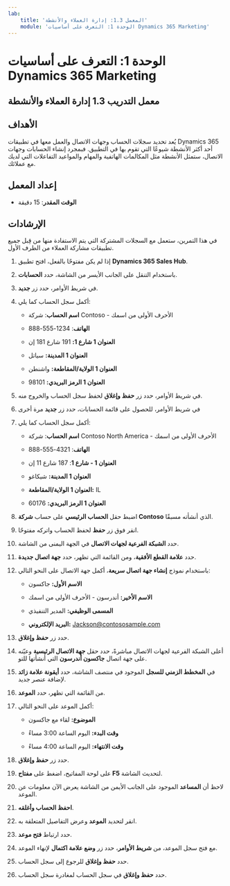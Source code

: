 ```yaml
---
lab:
    title: 'المعمل 1.3: إدارة العملاء والأنشطة'
    module: 'الوحدة 1: التعرف على أساسيات Dynamics 365 Marketing'
---
```


الوحدة 1: التعرف على أساسيات Dynamics 365 Marketing
========================

## معمل التدريب 1.3 إدارة العملاء والأنشطة

## الأهداف

يُعد تحديد سجلات الحساب وجهات الاتصال والعمل معها في تطبيقات Dynamics 365 أحد أكثر الأنشطة شيوعًا التي تقوم بها في التطبيق. فبمجرد إنشاء الحسابات وجهات الاتصال، ستمثل الأنشطة مثل المكالمات الهاتفية والمهام والمواعيد التفاعلات التي لديك مع عملائك.

## إعداد المعمل

  - **الوقت المقدر**: 15 دقيقة

## الإرشادات

في هذا التمرين، ستعمل مع السجلات المشتركة التي يتم الاستفادة منها من قِبل جميع تطبيقات مشاركة العملاء من الطرف الأول. 

1. إذا لم يكن مفتوحًا بالفعل، افتح تطبيق **Dynamics 365 Sales Hub**. 

2. باستخدام التنقل على الجانب الأيسر من الشاشة، حدد **الحسابات**. 

3. في شريط الأوامر، حدد زر **جديد**.

4. أكمل سجل الحساب كما يلي:

	- **اسم الحساب**: شركة Contoso - الأحرف الأولى من اسمك

	- **الهاتف**: 1234-555-888

	- **العنوان 1 شارع 1:** 191 شارع 181 إن

	- **العنوان 1 المدينة:** سياتل

	- **العنوان 1 الولاية/المقاطعة:** واشنطن

	- **العنوان 1 الرمز البريدي:** 98101

5. في شريط الأوامر، حدد زر **حفظ وإغلاق** لحفظ سجل الحساب والخروج منه.

6. في شريط الأوامر، للحصول على قائمة الحسابات، حدد زر **جديد** مرة أخرى

7. أكمل سجل الحساب كما يلي:

	- **اسم الحساب**: شركة Contoso North America - الأحرف الأولى من اسمك

	- **الهاتف**: 4321-555-888

	- **العنوان 1 - شارع 1**: 187 شارع 11 إن

	- **العنوان 1 المدينة:** شيكاغو

	- **العنوان 1 الولاية/المقاطعة:** IL

	- **العنوان 1 الرمز البريدي:** 60176

8. اضبط حقل **الحساب الرئيسي** على حساب **شركة Contoso** الذي أنشأته مسبقًا. 

9. انقر فوق زر **حفظ** لحفظ الحساب واتركه مفتوحًا. 

10. حدد **الشبكة الفرعية لجهات الاتصال** في الجهة اليمنى من الشاشة. 

11. حدد **علامة القطع الأفقية**، ومن القائمة التي تظهر، حدد **جهة اتصال جديدة**. 

12. باستخدام نموذج **إنشاء جهة اتصال سريعة**، أكمل جهة الاتصال على النحو التالي:

	- **الاسم الأول:** جاكسون

	- **الاسم الأخير:** أندرسون - الأحرف الأولى من اسمك

	- **المسمى الوظيفي:** المدير التنفيذي

	- **البريد الإلكتروني:** Jackson@contososample.com

13. حدد زر **حفظ وإغلاق**.

14. أعلى الشبكة الفرعية لجهات الاتصال مباشرةً، حدد حقل **‏‏جهة الاتصال الرئيسية** وعيّنه على جهة اتصال **جاكسون أندرسون** التي أنشأتها للتو. 

15. في **المخطط الزمني للسجل** الموجود في منتصف الشاشة، حدد **أيقونة علامة زائد** لإضافة عنصر جديد. 

16. من القائمة التي تظهر، حدد **الموعد**.

17. أكمل الموعد على النحو التالي:

	- **الموضوع:** لقاء مع جاكسون

	- **وقت البدء:** اليوم الساعة 3:00 مساءً

	- **وقت الانتهاء:** اليوم الساعة 4:00 مساءً

18. حدد زر **حفظ وإغلاق**. 

19. على لوحة المفاتيح، اضغط على **مفتاح F5** لتحديث الشاشة. 

20. لاحظ أن **المساعد** الموجود على الجانب الأيمن من الشاشة يعرض الآن معلومات عن الموعد. 

21. **احفظ الحساب وأغلقه**. 

22. انقر لتحديد **الموعد** وعرض التفاصيل المتعلقة به. 

23. حدد ارتباط **فتح موعد**.

24. مع فتح سجل الموعد، من **شريط الأوامر**، حدد زر **وضع علامة اكتمال** لإنهاء الموعد. 

25. حدد **حفظ وإغلاق** للرجوع إلى سجل الحساب. 

26. حدد **حفظ وإغلاق** في سجل الحساب لمغادرة سجل الحساب. 
